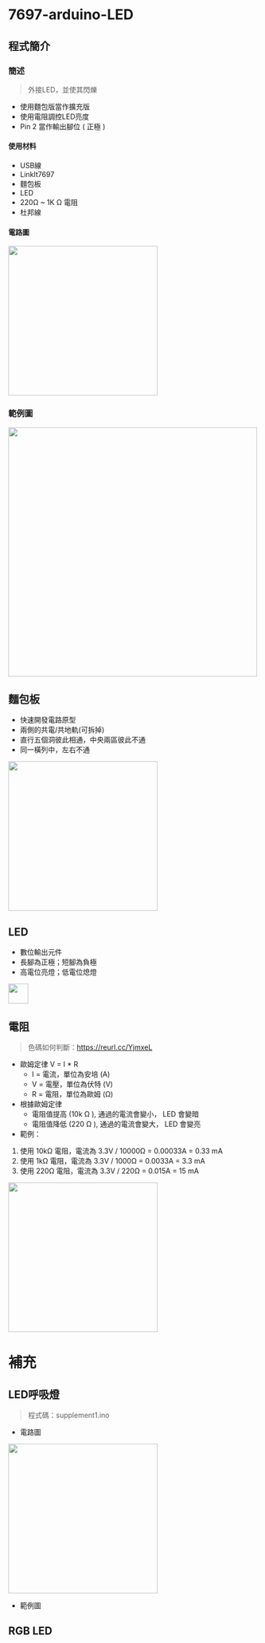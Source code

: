 # 7697-arduino-LED
## 程式簡介
### 簡述
> 外接LED，並使其閃爍
* 使用麵包版當作擴充版
* 使用電阻調控LED亮度
* Pin 2 當作輸出腳位 ( 正極 )
#### 使用材料
* USB線
* LinkIt7697
* 麵包板
* LED
* 220Ω ~ 1K Ω 電阻
* 杜邦線
#### 電路圖
<img src="https://user-images.githubusercontent.com/93152909/140179649-9f240a35-3d61-4b30-837a-454e4637fc74.png" width="300px">

### 範例圖

<img src="https://user-images.githubusercontent.com/93152909/140169231-a85edc48-fc24-4af3-b14a-d266d03f747d.gif" width="500px">

## 麵包板
* 快速開發電路原型
* 兩側的共電/共地軌(可拆掉)
* 直行五個洞彼此相通，中央兩區彼此不通
* 同一橫列中，左右不通  
<img src="https://user-images.githubusercontent.com/93152909/140171173-c4428cd0-4207-4a21-8c86-ebcbcec6b3db.png" width="300px">

## LED
* 數位輸出元件
* 長腳為正極；短腳為負極
* 高電位亮燈；低電位熄燈
<img src="https://user-images.githubusercontent.com/93152909/140172939-9b0191e9-5906-46cf-8497-d770c0ac1d04.png" width="40px">

## 電阻
> 色碼如何判斷：https://reurl.cc/YjmxeL
* 歐姆定律 V = I * R
  * I = 電流，單位為安培 (A)
  * V = 電壓，單位為伏特 (V)
  * R = 電阻，單位為歐姆 (Ω)
* 根據歐姆定律
  * 電阻值提高 (10k Ω ), 通過的電流會變小， LED 會變暗
  * 電阻值降低 (220 Ω ), 通過的電流會變大， LED 會變亮 
* 範例：
1. 使用 10kΩ 電阻，電流為 3.3V / 10000Ω = 0.00033A = 0.33 mA  
2. 使用 1kΩ 電阻，電流為 3.3V / 1000Ω = 0.0033A = 3.3 mA  
3. 使用 220Ω 電阻，電流為 3.3V / 220Ω = 0.015A = 15 mA

 
<img src="https://user-images.githubusercontent.com/93152909/140176772-faa5b0fe-1f82-4f69-94c6-a6e6e78b6f69.png" width="300px">

# 補充
## LED呼吸燈
> 程式碼：supplement1.ino
* 電路圖
<img src="https://user-images.githubusercontent.com/93152909/140179649-9f240a35-3d61-4b30-837a-454e4637fc74.png" width="300px">

* 範例圖

## RGB LED
